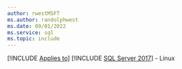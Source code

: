 ```yaml
---
author: rwestMSFT
ms.author: randolphwest
ms.date: 09/01/2022
ms.service: sql
ms.topic: include
---
```


[!INCLUDE [Applies to](../../includes/applies-md.md)] [!INCLUDE [SQL Server 2017](_ss2017.md)] - Linux
